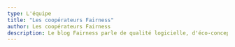 ```yaml
---
type: L'équipe
title: "Les coopérateurs Fairness"
author: Les coopérateurs Fairness
description: Le blog Fairness parle de qualité logicielle, d'éco-conception et d'expérience utilisateur (UX), de limiter les gâchis à travers le Lean et l'agile et de tout ce qu'on aime bien dans notre métier et ailleurs.
---
```

